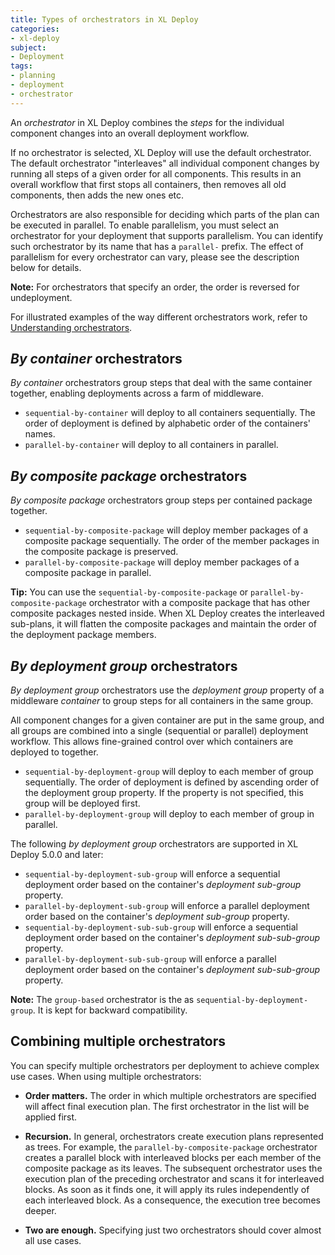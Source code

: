 ```yaml
---
title: Types of orchestrators in XL Deploy
categories:
- xl-deploy
subject:
- Deployment
tags:
- planning
- deployment
- orchestrator
---
```


An _orchestrator_ in XL Deploy combines the _steps_ for the individual component changes into an overall deployment workflow. 

If no orchestrator is selected, XL Deploy will use the default orchestrator. The default orchestrator "interleaves" all individual component changes by running all steps of a given order for all components. This results in an overall workflow that first stops all containers, then removes all old components, then adds the new ones etc.

Orchestrators are also responsible for deciding which parts of the plan can be executed in parallel. To enable parallelism, you must select an orchestrator for your deployment that supports parallelism. You can identify such orchestrator by its name that has a `parallel-` prefix. The effect of parallelism for every orchestrator can vary, please see the description below for details.

**Note:** For orchestrators that specify an order, the order is reversed for undeployment.

For illustrated examples of the way different orchestrators work, refer to [Understanding orchestrators](/xl-deploy/concept/understanding-orchestrators.html).

## *By container* orchestrators

*By container* orchestrators group steps that deal with the same container together, enabling deployments across a farm of middleware.

* `sequential-by-container` will deploy to all containers sequentially. The order of deployment is defined by alphabetic order of the containers' names.
* `parallel-by-container` will deploy to all containers in parallel.

## *By composite package* orchestrators

*By composite package* orchestrators group steps per contained package together.

* `sequential-by-composite-package` will deploy member packages of a composite package sequentially. The order of the member packages in the composite package is preserved.
* `parallel-by-composite-package` will deploy member packages of a composite package in parallel.

**Tip:** You can use the `sequential-by-composite-package` or `parallel-by-composite-package` orchestrator with a composite package that has other composite packages nested inside. When XL Deploy creates the interleaved sub-plans, it will flatten the composite packages and maintain the order of the deployment package members.

## *By deployment group* orchestrators

*By deployment group* orchestrators use the _deployment group_ property of a middleware *container* to group steps for all containers in the same group.

All component changes for a given container are put in the same group, and all groups are combined into a single (sequential or parallel) deployment workflow. This allows fine-grained control over which containers are deployed to together.

* `sequential-by-deployment-group` will deploy to each member of group sequentially. The order of deployment is defined by ascending order of the deployment group property. If the property is not specified, this group will be deployed first.
* `parallel-by-deployment-group` will deploy to each member of group in parallel.

The following *by deployment group* orchestrators are supported in XL Deploy 5.0.0 and later:

* `sequential-by-deployment-sub-group` will enforce a sequential deployment order based on the container's *deployment sub-group* property.
* `parallel-by-deployment-sub-group` will enforce a parallel deployment order based on the container's *deployment sub-group* property.
* `sequential-by-deployment-sub-sub-group` will enforce a sequential deployment order based on the container's *deployment sub-sub-group* property.
* `parallel-by-deployment-sub-sub-group` will enforce a parallel deployment order based on the container's *deployment sub-sub-group* property.

**Note:** The `group-based` orchestrator is the as `sequential-by-deployment-group`. It is kept for backward compatibility.

## Combining multiple orchestrators

You can specify multiple orchestrators per deployment to achieve complex use cases. When using multiple orchestrators:

* **Order matters.** The order in which multiple orchestrators are specified will affect final execution plan. The first orchestrator in the list will be applied first.

* **Recursion.** In general, orchestrators create execution plans represented as trees. For example, the `parallel-by-composite-package` orchestrator creates a parallel block with interleaved blocks per each member of the composite package as its leaves. The subsequent orchestrator uses the execution plan of the preceding orchestrator and scans it for interleaved blocks. As soon as it finds one, it will apply its rules independently of each interleaved block. As a consequence, the execution tree becomes deeper.

* **Two are enough.** Specifying just two orchestrators should cover almost all use cases.

